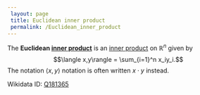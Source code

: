 ```yaml
---
 layout: page
 title: Euclidean inner product
 permalink: /Euclidean_inner_product
---
```


The **Euclidean [inner product](https://defsmath.github.io/DefsMath/inner_product)** is an [inner product](https://defsmath.github.io/DefsMath/inner_product) on $\mathbb R^n$ given by $$\langle x,y\rangle = \sum_{i=1}^n x_iy_i.$$ The notation $\langle x,y\rangle$ notation is often written $x\cdot y$ instead.

Wikidata ID: [Q181365](https://www.wikidata.org/wiki/Q181365)